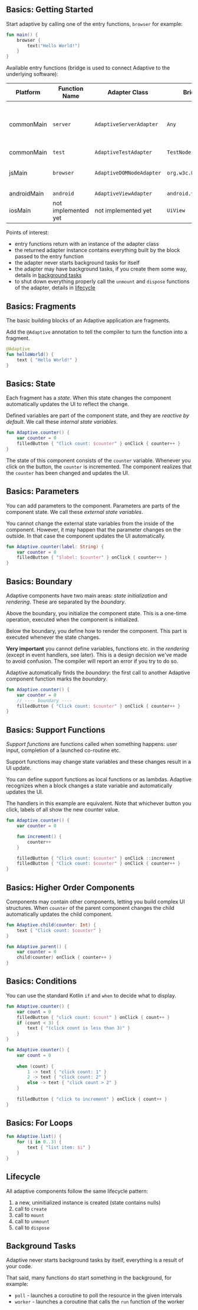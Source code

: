 ## Basics: Getting Started

Start adaptive by calling one of the entry functions, `browser` for example:

```kotlin
fun main() {
    browser {
        text("Hello World!")
    }
}
```

Available entry functions (bridge is used to connect Adaptive to the underlying software):

| Platform    | Function Name       | Adapter Class            | Bridge              | Comments                                         |
|-------------|---------------------|--------------------------|---------------------|--------------------------------------------------|
| commonMain  | `server`            | `AdaptiveServerAdapter`  | `Any`               | You can use the server adapter on all platforms. |
| commonMain  | `test`              | `AdaptiveTestAdapter`    | `TestNode`          |                                                  |      
| jsMain      | `browser`           | `AdaptiveDOMNodeAdapter` | `org.w3c.Node`      | Standard browser stuff, HTML.                    |
| androidMain | `android`           | `AdaptiveViewAdapter`    | `android.view.View` |                                                  |
| iosMain     | not implemented yet | not implemented yet      | `UiView`            |                                                  |

Points of interest:

* entry functions return with an instance of the adapter class
* the returned adapter instance contains everything built by the block passed to the entry function
* the adapter never starts background tasks for itself
* the adapter may have background tasks, if you create them some way, details in [background tasks](#background-tasks)
* to shut down everything properly call the `unmount` and `dispose` functions of the adapter, details in [lifecycle](#lifecycle)


## Basics: Fragments

The basic building blocks of an Adaptive application are fragments.

Add the `@Adaptive` annotation to tell the compiler to turn the function into a fragment.

```kotlin
@Adaptive
fun helloWorld() {
    text { "Hello World!" }
}
```

## Basics: State

Each fragment has a *state*. When this state changes the component automatically
updates the UI to reflect the change.

Defined variables are part of the component state, and they are *reactive by default*.
We call these *internal state variables*.

```kotlin
fun Adaptive.counter() {
    var counter = 0
    filledButton { "Click count: $counter" } onClick { counter++ }
}
```

The state of this component consists of the `counter` variable. Whenever you
click on the button, the `counter` is incremented. The component realizes that
the `counter` has been changed and updates the UI.

## Basics: Parameters

You can add parameters to the component. Parameters are parts of the
component state. We call these *external state variables*.

You cannot change the external state variables from the inside of
the component. However, it may happen that the parameter changes
on the outside. In that case the component updates the UI automatically.

```kotlin
fun Adaptive.counter(label: String) {
    var counter = 0
    filledButton { "$label: $counter" } onClick { counter++ }
}
```

## Basics: Boundary

Adaptive components have two main areas: *state initialization* and *rendering*.
These are separated by the *boundary*.

Above the boundary, you initialize the component state. This is a one-time
operation, executed when the component is initialized.

Below the boundary, you define how to render the component. This part
is executed whenever the state changes.

**Very important** you cannot define variables, functions etc. in the
*rendering* (except in event handlers, see later). This is a design decision we've
made to avoid confusion. The compiler will report an error if you try to do so.

Adaptive automatically finds the *boundary*: the first call to another Adaptive component
function marks the *boundary*.

```kotlin
fun Adaptive.counter() {
    var counter = 0
    // ---- boundary ----
    filledButton { "Click count: $counter" } onClick { counter++ }
}
```

## Basics: Support Functions

*Support functions* are functions called when something happens: user input,
completion of a launched co-routine etc.

Support functions may change state variables and these changes result in a UI update.

You can define support functions as local functions or as lambdas. Adaptive recognizes
when a block changes a state variable and automatically updates the UI.

The handlers in this example are equivalent. Note that whichever button you
click, labels of all show the new counter value.

```kotlin
fun Adaptive.counter() {
    var counter = 0

    fun increment() {
        counter++
    }

    filledButton { "Click count: $counter" } onClick ::increment
    filledButton { "Click count: $counter" } onClick { counter++ }
}
```

## Basics: Higher Order Components

Components may contain other components, letting you build complex UI
structures. When `counter` of the parent component changes the child
automatically updates the child component.

```kotlin
fun Adaptive.child(counter: Int) {
    text { "Click count: $counter" }
}

fun Adaptive.parent() {
    var counter = 0
    child(counter) onClick { counter++ }
}
```

## Basics: Conditions

You can use the standard Kotlin `if` and `when` to decide what to display.

```kotlin
fun Adaptive.counter() {
    var count = 0
    filledButton { "click count: $count" } onClick { count++ }
    if (count < 3) {
        text { "(click count is less than 3)" }
    }
}
```

```kotlin
fun Adaptive.counter() {
    var count = 0
    
    when (count) {
        1 -> text { "click count: 1" }
        2 -> text { "click count: 2" }
        else -> text { "click count > 2" }
    }
    
    filledButton { "click to increment" } onClick { count++ }
}
```

## Basics: For Loops

```kotlin
fun Adaptive.list() {
    for (i in 0..3) {
        text { "list item: $i" }
    }
}
```

## Lifecycle

All adaptive components follow the same lifecycle pattern:

1. a new, uninitialized instance is created (state contains nulls)
2. call to `create`
3. call to `mount`
4. call to `unmount`
5. call to `dispose`

## Background Tasks

Adaptive never starts background tasks by itself, everything is a result of your code.

That said, many functions do start something in the background, for example:

- `poll` - launches a coroutine to poll the resource in the given intervals
- `worker` - launches a coroutine that calls the `run` function of the worker
